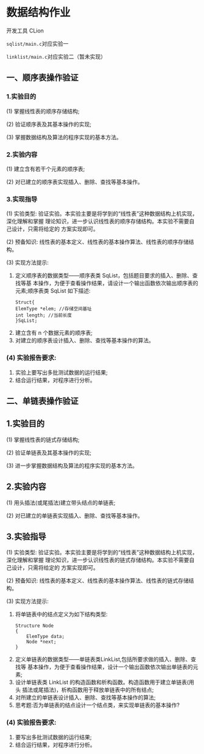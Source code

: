 # 数据结构作业

开发工具 CLion

`sqlist/main.c`对应实验一

`linklist/main.c`对应实验二（暂未实现）



## 一、顺序表操作验证

### 1.实验目的
(1) 掌握线性表的顺序存储结构;

(2) 验证顺序表及其基本操作的实现;

(3) 掌握数据结构及算法的程序实现的基本方法。

### 2.实验内容
(1) 建立含有若干个元素的顺序表;

(2) 对已建立的顺序表实现插入、删除、查找等基本操作。

### 3.实现指导

(1) 实验类型: 验证实验。本实验主要是将学到的“线性表”这种数据结构上机实现，深化理解和掌握 理论知识，进一步认识线性表的顺序存储结构。本实验不需要自己设计，只需将给定的 方案实现即可。

(2) 预备知识: 线性表的基本定义、线性表的基本操作算法、线性表的顺序存储结构。

(3) 实现方法提示:
1) 定义顺序表的数据类型——顺序表类 SqList，包括题目要求的插入、删除、查找等基 本操作，为便于查看操作结果，请设计一个输出函数依次输出顺序表的元素;顺序表类 SqList 如下描述:
    ```
    Struct{
    ElemType *elem; //存储空间基址
    int length; //当前长度
    }SqList;
    ```
2) 建立含有 n 个数据元素的顺序表;
3) 对建立的顺序表设计插入、删除、查找等基本操作的算法。

### (4) 实验报告要求:
1) 实验上要写出多批测试数据的运行结果; 
2) 结合运行结果，对程序进行分析。

## 二、单链表操作验证


## 1.实验目的

(1) 掌握线性表的链式存储结构;

(2) 验证单链表及其基本操作的实现;

(3) 进一步掌握数据结构及算法的程序实现的基本方法。

## 2.实验内容

(1) 用头插法(或尾插法)建立带头结点的单链表;

(2) 对已建立的单链表实现插入、删除、查找等基本操作。

## 3.实验指导

(1) 实验类型: 验证实验。本实验主要是将学到的“线性表”这种数据结构上机实现，深化理解和掌握 理论知识，进一步认识线性表的链式存储结构。本实验不需要自己设计，只需将给定的 方案实现即可。

(2) 预备知识: 线性表的基本定义、线性表的基本操作算法、线性表的链式存储结构。

(3) 实现方法提示:

1) 将单链表中的结点定义为如下结构类型:
    ```
    Structure Node
    {
        ElemType data;
        Node *next;
    }
    ```
2) 定义单链表的数据类型——单链表类LinkList,包括所要求做的插入、删除、查找等 基本操作，为便于查看操作结果，设计一个输出函数依次输出单链表的元素;
3) 设计单链表类 LinkList 的构造函数和析构函数。构造函数用于建立单链表(用头
插法或尾插法)，析构函数用于释放单链表中的所有结点;
4) 对所建立的单链表设计插入、删除、查找等基本操作的算法;
5) 思考题:否为单链表的结点设计一个结点类，来实现单链表的基本操作?

### (4) 实验报告要求:
1) 要写出多批测试数据的运行结果; 
2) 结合运行结果，对程序进行分析。
